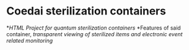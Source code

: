 # Coedai sterilization containers

**HTML Project for quantum sterilization containers*
*Features of said container, 
*transparent viewing of sterilized items and electronic event related monitoring*
